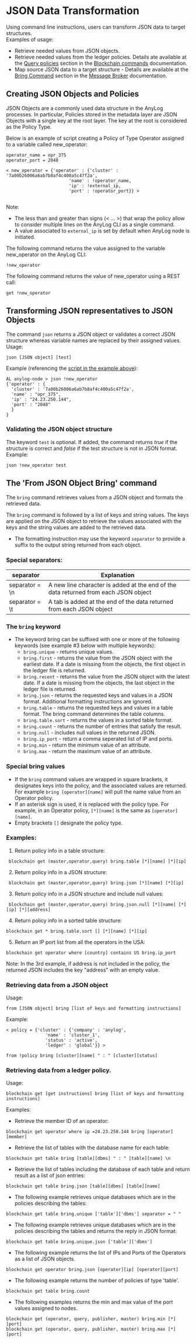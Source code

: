 # JSON Data Transformation

Using command line instructions, users can transform JSON data to target structures.    
Examples of usage:
* Retrieve needed values from JSON objects.
* Retrieve needed values from the ledger policies. Details ate available at the [Query policies](blockchain%20commands.md#query-policies) 
section in the [Blockchain commands](blockchain%20commands.md#blockchain-commands) documentation. 
* Map source JSON data to a target structure - Details are available at the [Bring Command](message%20broker.md#bring-command)
section in the [Message Broker](message%20broker.md#using-a-message-broker) documentation.


## Creating JSON Objects and Policies

JSON Objects are a commonly used data structure in the AnyLog processes. In particular, Policies stored in the metadata 
layer are JSON Objects with a single key at the root layer. The key at the root is considered as the Policy Type.  

Below is an example of script creating a Policy of Type Operator assigned to a variable called new_operator:

```anylog
operator_name = opr_375
operator_port = 2048

< new_operator = {'operator' : {'cluster' : '7a00b26006a6ab7b8af4c400a5c47f2a',
                        'name' : !operator_name,
                        'ip' : !external_ip,
                        'port' : !operator_port}} >


```

Note:
* The less than and greater than signs (< ... >) that wrap the policy allow to consider multiple lines on the AnyLog CLI as a single command.
* A value associated to `external_ip` is set by default when AnyLog node is initiated. 

The following command returns the value assigned to the variable new_operator on the AnyLog CLI:
```anylog
!new_operator
```
The following command returns the value of new_operator using a REST call:
```anylog
get !new_operator
```

## Transforming JSON representatives to JSON Objects

The command `json` returns a JSON object or validates a correct JSON structure whereas variable names are replaced by their assigned values.     
Usage:
```anylog
json [JSON object] [test]
```
 
Example (referencing the [script in the example above](#creating-json-objects-and-policies)):
```anylog
AL anylog-node > json !new_operator
{'operator' : {
  'cluster' : '7a00b26006a6ab7b8af4c400a5c47f2a', 
  'name' : "opr_375", 
  'ip' : "24.23.250.144", 
  'port' : "2048"
  }
}
```
 

### Validating the JSON object structure
The keyword `test` is optional. If added, the command returns _true_ if the structure is correct and _false_ if the test structure is not in JSON format.
Example:
```anylog
json !new_operator test
```

## The 'From JSON Object Bring' command

The `bring` command retrieves values from a JSON object and formats the retrieved data.

The `bring` command is followed by a list of keys and string values. The keys are applied on the JSON object to retrieve the
values associated with the keys and the string values are added to the retrieved data. 
   
* The formatting instruction may use the keyword `separator` to provide a suffix to the output string returned from each object.  
### Special separators:

| separator  | Explanation |
| ---- | ------------|
| separator = \n | A new line character is added at the end of the data returned from each JSON object  |
| separator = \t | A tab is added at the end of the data returned from each JSON object  |

### The `bring` keyword
  
* The keyword bring can be suffixed with one or more of the following keywords (see example #3 below with multiple keywords):     
    * ```bring.unique``` - returns unique values.  
    * ```bring.first``` - returns the value from the JSON object with the earliest date. If a date is missing from the objects, the first object in the ledger file is returned.
    * ```bring.recent``` - returns the value from the JSON object with the latest date. If a date is missing from the objects, the last object in the ledger file is returned.  
    * ```bring.json``` - returns the requested keys and values in a JSON format. Additional formatting instructions are ignored.
    * ```bring.table``` - returns the requested keys and values in a table format. The bring command determines the table columns.
    * ```bring.table.sort``` - returns the values in a sorted table format.
    * ```bring.count``` - returns the number of entries that satisfy the result.
    * ```bring.null``` - includes null values in the returned JSON.
    * ```bring.ip_port``` - return a comma seperated list of IP and ports.
    * ```bring.min``` - return the minimum value of an attribute.
    * ```bring.max``` - return the maximum value of an attribute.
  
### Special bring values

* If the `bring` command values are wrapped in square brackets, it designates keys into the policy, and the associated values are returned.  
For example ```bring [operator][name]``` will pull the name value from an Operator policy.  
* If an asterisk sign is used, it is replaced with the policy type. For example, in an Operator policy, ```[*][name]``` is the same as  ```[operator][name]```.    
* Empty brackets ```[]``` designate the policy type.
  
### Examples:
  1. Return policy info in a table structure:
```anylog
 blockchain get (master,operator,query) bring.table [*][name] [*][ip]
```
  2. Return policy info in a JSON structure:
```anylog
 blockchain get (master,operator,query) bring.json [*][name] [*][ip]
```
  3. Return policy info in a JSON structure and include null values:
```anylog
 blockchain get (master,operator,query) bring.json.null [*][name] [*][ip] [*][address]
```
  4. Return policy info in a sorted table structure:   
```anylog
blockchain get * bring.table.sort [] [*][name] [*][ip]
```
  5. Return an IP port list from all the operators in the USA:   
```anylog
blockchain get operator where [country] contains US bring.ip_port
```
Note: In the 3rd example, if address is not included in the policy, the returned JSON includes the key "address" with an empty value.   

### Retrieving data from a JSON object
Usage:
```anylog
from [JSON object] bring [list of keys and formatting instructions]
```

Example:
```anylog
< policy = {'cluster' : {'company' : 'anylog',
               'name' : 'cluster_1',
               'status' : 'active',
               'ledger' : 'global'}} >

from !policy bring [cluster][name] " : " [cluster][status]
```

### Retrieving data from a ledger policy.
Usage:
```anylog
blockchain get [get instructions] bring [list of keys and formatting instructions]
```

Examples:

* Retrieve the member ID of an operator:
```anylog
blockchain get operator where ip =24.23.250.144 bring [operator][member]
```

* Retrieve the list of tables with the database name for each table:
```anylog
blockchain get table bring [table][dbms] " : " [table][name] \n
```

* Retrieve the list of tables including the database of each table and return result as a list of json entries:
```anylog
blockchain get table bring.json [table][dbms] [table][name]
```

* The following example retrieves unique databases which are in the policies describing the tables:  
```anylog
blockchain get table bring.unique ['table']['dbms'] separator = " " 
```

* The following example retrieves unique databases which are in the policies describing the tables and returns the reply in JSON format:  
```anylog
blockchain get table bring.unique.json ['table']['dbms']
```

* The following example returns the list of IPs and Ports of the Operators as a list of JSON objects.
```anylog
blockchain get operator bring.json [operator][ip] [operator][port]
```

* The following example returns the number of policies of type 'table'.
```anylog
blockchain get table bring.count
```
* The following examples returns the min and max value of the port values assigned to nodes.
```anylog
blockchain get (operator, query, publisher, master) bring.min [*][port]
blockchain get (operator, query, publisher, master) bring.max [*][port]
```